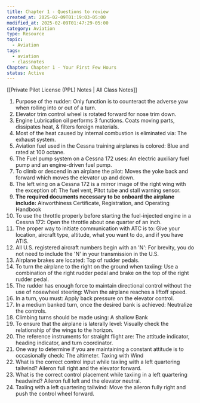 ```yaml
---
title: Chapter 1 - Questions to review
created_at: 2025-02-09T01:19:03-05:00
modified_at: 2025-02-09T01:47:29-05:00
category: Aviation
type: Resource
topic:
  - Aviation
tags:
  - aviation
  - classnotes
Chapter: Chapter 1 - Your First Few Hours
status: Active
---
```

[[Private Pilot License (PPL) Notes | All Class Notes]]

1. Purpose of the rudder: Only function is to counteract the adverse yaw when rolling into or out of a turn. 
2. Elevator trim control wheel is rotated forward for nose trim down.
3. Engine Lubrication oil performs 3 functions. Coats moving parts, dissipates heat, & filters foreign materials. 
4. Most of the heat caused by internal combustion is eliminated via: The exhaust system.
5. Aviation fuel used in the Cessna training airplanes is colored: Blue and rated at 100 octane.
6. The Fuel pump system on a Cessna 172 uses: An electric auxiliary fuel pump and an engine-driven fuel pump.
7. To climb or descend in an airplane the pilot: Moves the yoke back and forward which moves the elevator up and down.
8. The left wing on a Cessna 172 is a mirror image of the right wing with the exception of: The fuel vent, Pitot tube and stall warning sensor.
9. **The required documents necessary to be onboard the airplane include:**  Airworthiness Certificate, Registration, and Operating Handbook
10. To use the throttle properly before starting the fuel-injected engine in a Cessna 172: Open the throttle about one quarter of an inch.
11. The proper way to initiate communication with ATC is to: Give your location, aircraft type, altitude, what you want to do, and if you have ATIS.
12. All U.S. registered aircraft numbers begin with an 'N': For brevity, you do not need to include the 'N' in your transmission in the U.S.
13. Airplane brakes are located: Top of rudder pedals.
14. To turn the airplane to the right on the ground when taxiing: Use a combination of the right rudder pedal and brake on the top of the right rudder pedal.
15. The rudder has enough force to maintain directional control without the use of nosewheel steering:   When the airplane reaches a liftoff speed.
16. In a turn, you must: Apply back pressure on the elevator control.
17. In a medium banked turn, once the desired bank is achieved: Neutralize the controls.
18. Climbing turns should be made using: A shallow Bank
19. To ensure that the airplane is laterally level:  Visually check the relationship of the wings to the horizon.
20. The reference instruments for straight flight are:  The attitude indicator, heading indicator, and turn coordinator.
21. One way to determine if you are maintaining a constant attitude is to occasionally check:  The altimeter.
Taxing with Wind
22. What is the correct control input while taxiing with a left quartering tailwind?   Aileron full right and the elevator forward.
23. What is the correct control placement while taxiing in a left quartering headwind?  Aileron full left and the elevator neutral.
24. Taxiing with a left quartering tailwind:  Move the aileron fully right and push the control wheel forward.